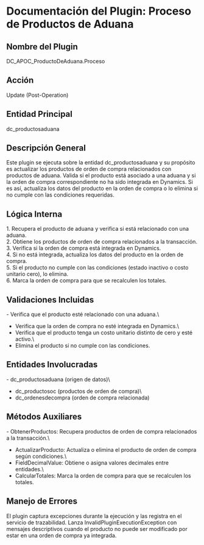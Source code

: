 # Documentación del Plugin: Proceso de Productos de Aduana

## Nombre del Plugin

DC_APOC_ProductoDeAduana.Proceso

## Acción

Update (Post-Operation)

## Entidad Principal

dc_productosaduana

## Descripción General

Este plugin se ejecuta sobre la entidad dc_productosaduana y su
propósito es actualizar los productos de orden de compra relacionados
con productos de aduana. Valida si el producto está asociado a una
aduana y si la orden de compra correspondiente no ha sido integrada en
Dynamics. Si es así, actualiza los datos del producto en la orden de
compra o lo elimina si no cumple con las condiciones requeridas.

## Lógica Interna

1\. Recupera el producto de aduana y verifica si está relacionado con
una aduana.\
2. Obtiene los productos de orden de compra relacionados a la
transacción.\
3. Verifica si la orden de compra está integrada en Dynamics.\
4. Si no está integrada, actualiza los datos del producto en la orden de
compra.\
5. Si el producto no cumple con las condiciones (estado inactivo o costo
unitario cero), lo elimina.\
6. Marca la orden de compra para que se recalculen los totales.

## Validaciones Incluidas

\- Verifica que el producto esté relacionado con una aduana.\
- Verifica que la orden de compra no esté integrada en Dynamics.\
- Verifica que el producto tenga un costo unitario distinto de cero y
esté activo.\
- Elimina el producto si no cumple con las condiciones.

## Entidades Involucradas

\- dc_productosaduana (origen de datos)\
- dc_productosoc (productos de orden de compra)\
- dc_ordenesdecompra (orden de compra relacionada)

## Métodos Auxiliares

\- ObtenerProductos: Recupera productos de orden de compra relacionados
a la transacción.\
- ActualizarProducto: Actualiza o elimina el producto de orden de compra
según condiciones.\
- FieldDecimalValue: Obtiene o asigna valores decimales entre
entidades.\
- CalcularTotales: Marca la orden de compra para que se recalculen los
totales.

## Manejo de Errores

El plugin captura excepciones durante la ejecución y las registra en el
servicio de trazabilidad. Lanza InvalidPluginExecutionException con
mensajes descriptivos cuando el producto no puede ser modificado por
estar en una orden de compra ya integrada.
